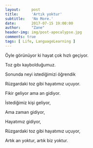 ```yaml
---
layout:     post
title:      'Artık yoktur'
subtitle:   'No More.'
date:       2017-07-15 19:00:00
author:     "Zane"
header-img: img/post-apocalypse.jpg
comments: true
tags: [ Life, LanguageLearning ]
---
```


Öyle görünüyor ki hayat çok hızlı geçiyor. <br>

Toz gıbı kaybolduğumuz. <br>

Sonunda neyi istediğimizi öğrendik <br>

Rüzgardaki toz gibi hayatımız uçuyor. <br>

Fikir geliyor ama an gidiyor. <br>

İstediğimiz kişi geliyor, <br>

Ama zaman gidiyor, <br>

Hayatımız gidiyor, <br>

Rüzgardaki toz gibi hayatımız uçuyor, <br>

Artık an yoktur, artık biz yoktur.
